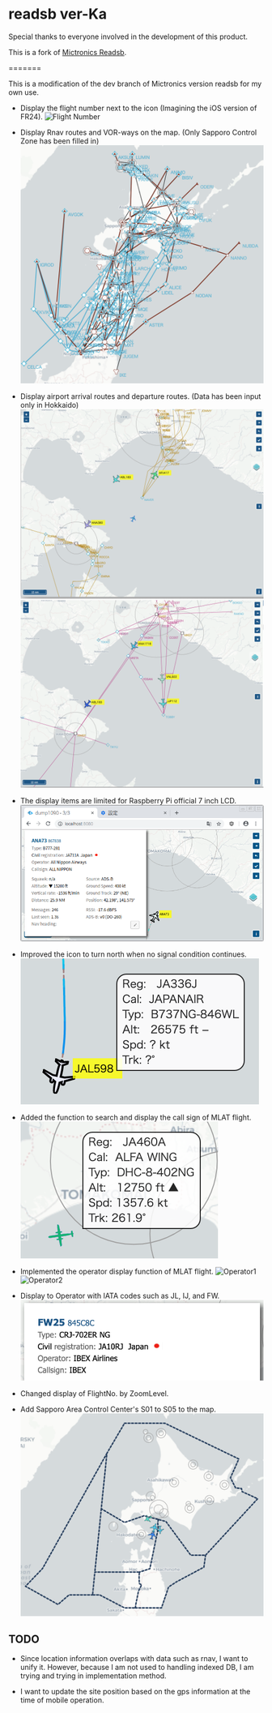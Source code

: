 # readsb ver-Ka

Special thanks to everyone involved in the development of this product.

This is a fork of [Mictronics Readsb](https://github.com/Mictronics/readsb).

=======

This is a modification of the dev branch of Mictronics version readsb for my own use.

* Display the flight number next to the icon (Imagining the iOS version of FR24).
![Flight Number](https://github.com/kamadas/dump1090/blob/images/images/FlightNo3.png)

* Display Rnav routes and VOR-ways on the map. (Only Sapporo Control Zone has been filled in)
![All_Rnav_and_VOR-way](https://github.com/kamadas/dump1090/blob/images/images/All_Rnav_and_Low-way.png)

* Display airport arrival routes and departure routes. (Data has been input only in Hokkaido)
![Arrival](https://github.com/kamadas/dump1090/blob/images/images/Arrival.png)
![Deperture](https://github.com/kamadas/dump1090/blob/images/images/Deperture.png)

* The display items are limited for Raspberry Pi official 7 inch LCD.
![LCD](https://github.com/kamadas/dump1090/blob/images/images/LCD_infoscreen.png)

* Improved the icon to turn north when no signal condition continues.
![Track](https://github.com/kamadas/dump1090/blob/images/images/NOT_track_to_North.png)

* Added the function to search and display the call sign of MLAT flight.
![MLAT](https://github.com/kamadas/dump1090/blob/images/images/alfa-wing.png)

* Implemented the operator display function of MLAT flight.
![Operator1](https://github.com/kamadas/dump1090/blob/images/images/operator1.png)
![Operator2](https://github.com/kamadas/dump1090/blob/images/images/operator2.png)

* Display to Operator with IATA codes such as JL, IJ, and FW.
![Operator3](https://github.com/kamadas/dump1090/blob/images/images/fw.png)

* Changed display of FlightNo. by ZoomLevel.

* Add Sapporo Area Control Center's S01 to S05 to the map.
![Sapporo ACC](https://github.com/kamadas/dump1090/blob/images/images/acc.png)

## TODO

* Since location information overlaps with data such as rnav, I want to unify it.
 However, because I am not used to handling indexed DB, I am trying and trying in implementation method.

* I want to update the site position based on the gps information at the time of mobile operation.
